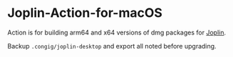 # Joplin-Action-for-macOS

Action is for building arm64 and x64 versions of dmg packages for [Joplin](https://github.com/laurent22/joplin).

Backup `.congig/joplin-desktop` and export all noted before upgrading.
